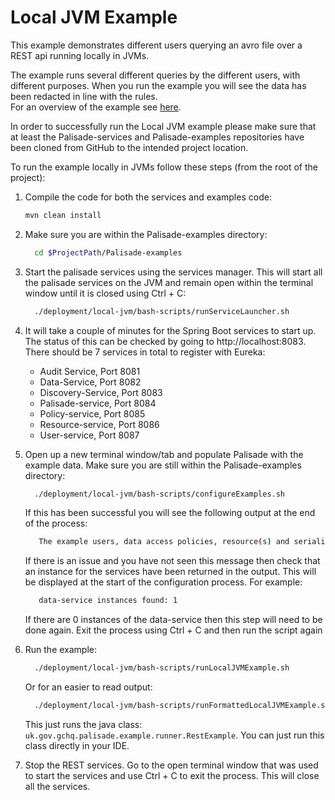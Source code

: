 # Local JVM Example

This example demonstrates different users querying an avro file over a REST api running locally in JVMs.

The example runs several different queries by the different users, with different purposes. When you run the example you will see the data has been redacted in line with the rules.  
For an overview of the example see [here](../../README.md).

In order to successfully run the Local JVM example please make sure that at least the Palisade-services and Palisade-examples repositories have been cloned from GitHub to the intended project location.

To run the example locally in JVMs follow these steps (from the root of the project):

1. Compile the code for both the services and examples code:
    ```bash
    mvn clean install
    ```
 
1.  Make sure you are within the Palisade-examples directory:
     ```bash
       cd $ProjectPath/Palisade-examples
     ```

1. Start the palisade services using the services manager. This will start all the palisade services on the JVM and remain open within the terminal window until it is closed using Ctrl + C:

    ```bash
      ./deployment/local-jvm/bash-scripts/runServiceLauncher.sh
    ```
   
1. It will take a couple of minutes for the Spring Boot services to start up. The status of this can be checked by going to http://localhost:8083. There should be 7 services in total to register with Eureka:
    - Audit Service, Port 8081
    - Data-Service, Port 8082
    - Discovery-Service, Port 8083
    - Palisade-service, Port 8084
    - Policy-service, Port 8085
    - Resource-service, Port 8086
    - User-service, Port 8087
    
1. Open up a new terminal window/tab and populate Palisade with the example data. Make sure you are still within the Palisade-examples directory:
    ```bash
      ./deployment/local-jvm/bash-scripts/configureExamples.sh
    ```
   
   If this has been successful you will see the following output at the end of the process:
   ```bash
      The example users, data access policies, resource(s) and serialiser details have been initialised.
   ```
   If there is an issue and you have not seen this message then check that an instance for the services have been returned in the output. This will be displayed at the start of the configuration process. For example:
   ```bash
      data-service instances found: 1
   ```
   If there are 0 instances of the data-service then this step will need to be done again. Exit the process using Ctrl + C and then run the script again

1. Run the example:
    ```bash
      ./deployment/local-jvm/bash-scripts/runLocalJVMExample.sh
    ```
   Or for an easier to read output:
    ```bash
      ./deployment/local-jvm/bash-scripts/runFormattedLocalJVMExample.sh
    ```     
    
    This just runs the java class: `uk.gov.gchq.palisade.example.runner.RestExample`. You can just run this class directly in your IDE.

1. Stop the REST services. Go to the open terminal window that was used to start the services and use Ctrl + C to exit the process. This will close all the services.

